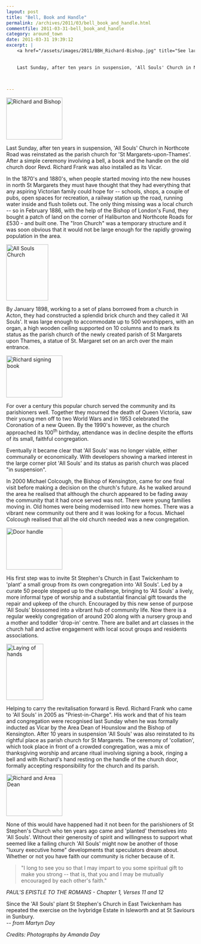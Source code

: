 ```yaml
---
layout: post
title: "Bell, Book and Handle"
permalink: /archives/2011/03/bell_book_and_handle.html
commentfile: 2011-03-31-bell_book_and_handle
category: around_town
date: 2011-03-31 19:39:12
excerpt: |
    <a href="/assets/images/2011/BBH_Richard-Bishop.jpg" title="See larger version of - Richard and Bishop"><img src="/assets/images/2011/BBH_Richard-Bishop_thumb.jpg" width="150" height="112" alt="Richard and Bishop" class="photo right" /></a>
    
    
    Last Sunday, after ten years in suspension, 'All Souls' Church in Northcote Road was reinstated as the parish church for 'St Margarets-upon-Thames'. After a simple ceremony involving a bell, a book and the handle on the old church door Revd. Richard Frank was also installed as its Vicar.
    
    

---
```


<div markdown="1" class="box">
<a href="/assets/images/2011/BBH_Richard-Bishop.jpg" title="See larger version of - Richard and Bishop"><img src="/assets/images/2011/BBH_Richard-Bishop_thumb.jpg" width="150" height="112" alt="Richard and Bishop" class="photo right" /></a>

Last Sunday, after ten years in suspension, 'All Souls' Church in Northcote Road was reinstated as the parish church for 'St Margarets-upon-Thames'. After a simple ceremony involving a bell, a book and the handle on the old church door Revd. Richard Frank was also installed as its Vicar.

</div>
In the 1870's and 1880's, when people started moving into the new houses in north St Margarets they must have thought that they had everything that any aspiring Victorian family could hope for -- schools, shops, a couple of pubs, open spaces for recreation, a railway station up the road, running water inside and flush toilets out. The only thing missing was a local church -- so in February 1886, with the help of the Bishop of London's Fund, they bought a patch of land on the corner of Haliburton and Northcote Roads for £530 - and built one. The "Iron Church" was a temporary structure and it was soon obvious that it would not be large enough for the rapidly growing population in the area.

<a href="/assets/images/2011/BBH_All-Souls-Church.jpg" title="See larger version of - All Souls Church"><img src="/assets/images/2011/BBH_All-Souls-Church_thumb.jpg" width="112" height="150" alt="All Souls Church" class="photo right" /></a>

By January 1898, working to a set of plans borrowed from a church in Acton, they had constructed a splendid brick church and they called it 'All Souls'. It was large enough to accommodate up to 500 worshippers, with an organ, a high wooden ceiling supported on 10 columns and to mark its status as the parish church of the newly created parish of St Margarets upon Thames, a statue of St. Margaret set on an arch over the main entrance.

<a href="/assets/images/2011/BBH_Richard-signing-book.jpg" title="See larger version of - Richard signing book"><img src="/assets/images/2011/BBH_Richard-signing-book_thumb.jpg" width="150" height="112" alt="Richard signing book" class="photo right" /></a>

For over a century this popular church served the community and its parishioners well. Together they mourned the death of Queen Victoria, saw their young men off to two World Wars and in 1953 celebrated the Coronation of a new Queen. By the 1990's however, as the church approached its 100<sup>th</sup> birthday, attendance was in decline despite the efforts of its small, faithful congregation.

Eventually it became clear that 'All Souls' was no longer viable, either communally or economically. With developers showing a marked interest in the large corner plot 'All Souls' and its status as parish church was placed "in suspension".

In 2000 Michael Colcough, the Bishop of Kensington, came for one final visit before making a decision on the church's future. As he walked around the area he realised that although the church appeared to be fading away the community that it had once served was not. There were young families moving in. Old homes were being modernised into new homes. There was a vibrant new community out there and it was looking for a focus. Michael Colcough realised that all the old church needed was a new congregation.

<a href="/assets/images/2011/BBH_Richard-and-Door-Handle.jpg" title="See larger version of - Door handle"><img src="/assets/images/2011/BBH_Richard-and-Door-Handle_thumb.jpg" width="150" height="112" alt="Door handle" class="photo right" /></a>

His first step was to invite St Stephen's Church in East Twickenham to 'plant' a small group from its own congregation into 'All Souls'. Led by a curate 50 people stepped up to the challenge, bringing to 'All Souls' a lively, more informal type of worship and a substantial financial gift towards the repair and upkeep of the church. Encouraged by this new sense of purpose 'All Souls' blossomed into a vibrant hub of community life. Now there is a regular weekly congregation of around 200 along with a nursery group and a mother and toddler 'drop-in' centre. There are ballet and art classes in the church hall and active engagement with local scout groups and residents associations.

<a href="/assets/images/2011/BBH_Laying-of-hands.jpg" title="See larger version of - Laying of hands"><img src="/assets/images/2011/BBH_Laying-of-hands_thumb.jpg" width="99" height="150" alt="Laying of hands" class="photo right" /></a>

Helping to carry the revitalisation forward is Revd. Richard Frank who came to 'All Souls' in 2005 as "Priest-in-Charge". His work and that of his team and congregation were recognised last Sunday when he was formally inducted as Vicar by the Area Dean of Hounslow and the Bishop of Kensington. After 10 years in suspension 'All Souls' was also reinstated to its rightful place as parish church for St Margarets. The ceremony of 'collation', which took place in front of a crowded congregation, was a mix of thanksgiving worship and arcane ritual involving signing a book, ringing a bell and with Richard's hand resting on the handle of the church door, formally accepting responsibility for the church and its parish.

<a href="/assets/images/2011/BBH_Richard-and-Area-Dean.jpg" title="See larger version of - Richard and Area Dean"><img src="/assets/images/2011/BBH_Richard-and-Area-Dean_thumb.jpg" width="150" height="112" alt="Richard and Area Dean" class="photo right" /></a>

None of this would have happened had it not been for the parishioners of St Stephen's Church who ten years ago came and 'planted' themselves into 'All Souls'. Without their generosity of spirit and willingness to support what seemed like a failing church 'All Souls' might now be another of those "luxury executive home" developments that speculators dream about. Whether or not you have faith our community is richer because of it.

> "I long to see you so that I may impart to you some spiritual gift to make you strong -- that is, that you and I may be mutually encouraged by each other's faith."

<cite>PAUL'S EPISTLE TO THE ROMANS - Chapter 1, Verses 11 and 12</cite>

<div markdown="1" class="box">
Since the 'All Souls' plant St Stephen's Church in East Twickenham has repeated the exercise on the Ivybridge Estate in Isleworth and at St Saviours in Sunbury.

</div>
<cite>-- from Martyn Day</cite>

*Credits: Photographs by Amanda Day*
